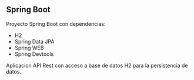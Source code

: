 ## Spring Boot

Proyecto Spring Boot con dependencias:

* H2
* Spring Data JPA
* Spring WEB
* Spring Devtools

Aplicacion API Rest con acceso a base de datos H2 para la
persistencia de datos.


